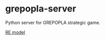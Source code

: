grepopla-server
===============

Python server for GREPOPLA strategic game. 

[RE model](https://editor.ponyorm.com/user/thejoeejoee/grepopla)

